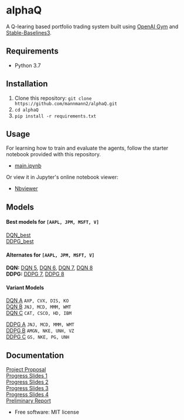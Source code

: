 # alphaQ

A Q-learing based portfolio trading system built using [OpenAI Gym](https://github.com/openai/gym) and [Stable-Baselines3](https://github.com/DLR-RM/stable-baselines3).

## Requirements
- Python 3.7

## Installation
1. Clone this repository: `git clone https://github.com/mannmann2/alphaQ.git`
1. `cd alphaQ`
1. `pip install -r requirements.txt`

## Usage 
For learning how to train and evaluate the agents, follow the starter notebook provided with this repository.
- [main.ipynb](main.ipynb)

Or view it in Jupyter's online notebook viewer: 
- [Nbviewer](https://nbviewer.jupyter.org/github/mannmann2/alphaQ/blob/main/main.ipynb)

## Models
#### Best models for `[AAPL, JPM, MSFT, V]`  
[DQN_best](models/DQN_best.zip)  
[DDPG_best](models/DDPG_best.zip)

#### Alternates for `[AAPL, JPM, MSFT, V]` 
**DQN:** [DQN 5](models/DQN5.zip), [DQN 6](models/DQN6.zip), [DQN 7](models/DQN7.zip), [DQN 8](models/DQN8.zip)  
**DDPG:** [DDPG 7](models/DDPG7.zip), [DDPG 8](models/DDPG8.zip)  

#### Variant Models
[DQN A](models/variants/DQN_A.zip)  `AXP, CVX, DIS, KO`  
[DQN B](models/variants/DQN_B.zip)  `JNJ, MCD, MMM, WMT`  
[DQN C](models/variants/DQN_B.zip)  `CAT, CSCO, HD, IBM`  

[DDPG A](models/variants/DDPG_A.zip)  `JNJ, MCD, MMM, WMT`  
[DDPG B](models/variants/DDPG_B.zip)  `AMGN, NKE, UNH, VZ`  
[DDPG C](models/variants/DDPG_C.zip)  `GS, NKE, PG, UNH`  

## Documentation
[Project Proposal](docs/ProjectProposal.pdf)  
[Progress Slides 1](docs/ProgressSlides1.pdf)  
[Progress Slides 2](docs/ProgressSlides2.pdf)  
[Progress Slides 3](docs/ProgressSlides3.pdf)  
[Progress Slides 4](docs/ProgressSlides4.pdf)  
[Preliminary Report](docs/PreliminaryProjectReport.pdf)  


* Free software: MIT license
